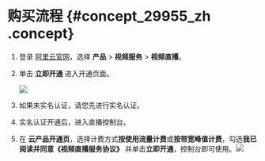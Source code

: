 # 购买流程 {#concept_29955_zh .concept}

1.  登录 [阿里云官网](http://www.aliyun.com)，选择 **产品** \> **视频服务** \> **视频直播**。
2.  单击 **立即开通** 进入开通页面。

    ![](http://docs-aliyun.cn-hangzhou.oss.aliyun-inc.com/assets/pic/29955/cn_zh/1503886431119/Image%203.png)

3.  如果未实名认证，请您先进行实名认证。
4.  实名认证开通后，进入直播控制台。
5.  在 **云产品开通页**，选择计费方式**按使用流量计费**或**按带宽峰值计费**，勾选**我已阅读并同意《视频直播服务协议》** 并单击**立即开通**，控制台即可使用。![](http://static-aliyun-doc.oss-cn-hangzhou.aliyuncs.com/assets/img/20614/154719164933667_zh-CN.png)

